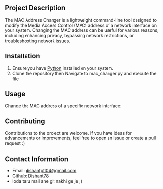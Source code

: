 
## Project Description

The MAC Address Changer is a lightweight command-line tool designed to modify the Media Access Control (MAC) address of a network interface on your system. Changing the MAC address can be useful for various reasons, including enhancing privacy, bypassing network restrictions, or troubleshooting network issues.
## Installation

1. Ensure you have [Python](https://www.python.org/) installed on your system.
2. Clone the repository then Navigate to mac_changer.py and execute the file

## Usage

Change the MAC address of a specific network interface:

## Contributing

Contributions to the project are welcome. If you have ideas for advancements or improvements, feel free to open an issue or create a pull request :)

## Contact Information

- Email: [dishantptl04@gmail.com](mailto:dishantptl04@gmail.com)
- Github: [Dishant78](https://github.com/Dishant78)
- loda taru mail ane git nakhi ge je ;)
